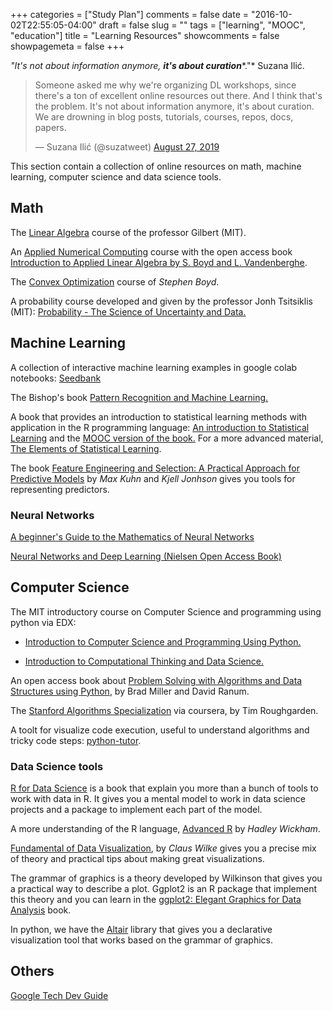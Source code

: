 +++
categories = ["Study Plan"]
comments = false
date = "2016-10-02T22:55:05-04:00"
draft = false
slug = ""
tags = ["learning", "MOOC", "education"]
title = "Learning Resources"
showcomments = false
showpagemeta = false
+++

*"It's not about information anymore,* ***it's about curation****."* Suzana Ilić.

<blockquote class="twitter-tweet"><p lang="en" dir="ltr">Someone asked me why we&#39;re organizing DL workshops, since there&#39;s a ton of excellent online resources out there. And I think that&#39;s the problem. It&#39;s not about information anymore, it&#39;s about curation. We are drowning in blog posts, tutorials, courses, repos, docs, papers.</p>&mdash; Suzana Ilić (@suzatweet) <a href="https://twitter.com/suzatweet/status/1166347201766780928?ref_src=twsrc%5Etfw">August 27, 2019</a></blockquote> <script async src="https://platform.twitter.com/widgets.js" charset="utf-8"></script>

This section contain a collection of online resources on math, machine learning, computer science and data science tools.


## Math

The [Linear Algebra](https://ocw.mit.edu/courses/mathematics/18-06-linear-algebra-spring-2010/index.htm) course of the professor Gilbert (MIT).

An [Applied Numerical Computing](http://www.seas.ucla.edu/~vandenbe/ee133a.html) course with the open access book [Introduction to Applied Linear Algebra by S. Boyd and L. Vandenberghe](https://web.stanford.edu/~boyd/vmls/vmls.pdf).

The [Convex Optimization](https://lagunita.stanford.edu/courses/Engineering/CVX101/Winter2014/info) course of *Stephen Boyd*.

A probability course developed and given by the professor Jonh Tsitsiklis (MIT): [Probability - The Science of Uncertainty and Data.](https://www.edx.org/es/course/probability-the-science-of-uncertainty-and-data-2)


## Machine Learning

A collection of interactive machine learning examples in google colab notebooks: [Seedbank](https://research.google.com/seedbank/)

The Bishop's book [Pattern Recognition and Machine Learning.](https://www.microsoft.com/en-us/research/uploads/prod/2006/01/Bishop-Pattern-Recognition-and-Machine-Learning-2006.pdf)

A book that provides an introduction to statistical learning methods with application in the R programming language: [An introduction to Statistical Learning](http://faculty.marshall.usc.edu/gareth-james/ISL/) and the [MOOC version of the book.](https://lagunita.stanford.edu/courses/HumanitiesSciences/StatLearning/Winter2016/about) For a more advanced material, [The Elements of Statistical Learning](https://web.stanford.edu/~hastie/ElemStatLearn/).

The book [Feature Engineering and Selection: A Practical Approach for Predictive Models](http://www.feat.engineering/) by *Max Kuhn* and *Kjell Jonhson* gives you tools for representing predictors.


### Neural Networks

[A beginner's Guide to the Mathematics of Neural Networks](http://citeseerx.ist.psu.edu/viewdoc/download?doi=10.1.1.161.3556&rep=rep1&type=pdf)

[Neural Networks and Deep Learning (Nielsen Open Access Book)](http://neuralnetworksanddeeplearning.com/)

## Computer Science

The MIT introductory course on Computer Science and programming using python via EDX:

- [Introduction to Computer Science and Programming Using Python.](https://www.edx.org/es/course/introduction-computer-science-mitx-6-00-1x-11) 

- [Introduction to Computational Thinking and Data Science.](https://www.edx.org/es/course/introduction-computational-thinking-data-mitx-6-00-2x-6)

An open access book about [Problem Solving with Algorithms and Data Structures using Python](https://runestone.academy/runestone/books/published/pythonds/index.html), by Brad Miller and David Ranum.

The [Stanford Algorithms Specialization](https://www.coursera.org/specializations/algorithms) via coursera, by Tim Roughgarden.

A toolt for visualize code execution, useful to understand algorithms and tricky code steps: [python-tutor](http://pythontutor.com/).

### Data Science tools

[R for Data Science](https://r4ds.had.co.nz/) is a book that explain you more than a bunch of tools to work with data in R. It gives you a mental model to work in data science projects and a package to implement each part of the model.

A more understanding of the R language, [Advanced R](https://adv-r.hadley.nz/) by *Hadley Wickham*.

[Fundamental of Data Visualization](https://serialmentor.com/dataviz/), by *Claus Wilke* gives you a precise mix of theory and practical tips about making great visualizations.

The grammar of graphics is a theory developed by Wilkinson that gives you a practical way to describe a plot. Ggplot2 is an R package that implement this theory and you can learn in the [ggplot2: Elegant Graphics for Data Analysis](https://ggplot2-book.org/) book.

In python, we have the [Altair](https://altair-viz.github.io/) library that gives you a declarative visualization tool that works based on the grammar of graphics.

## Others

[Google Tech Dev Guide](https://techdevguide.withgoogle.com/)